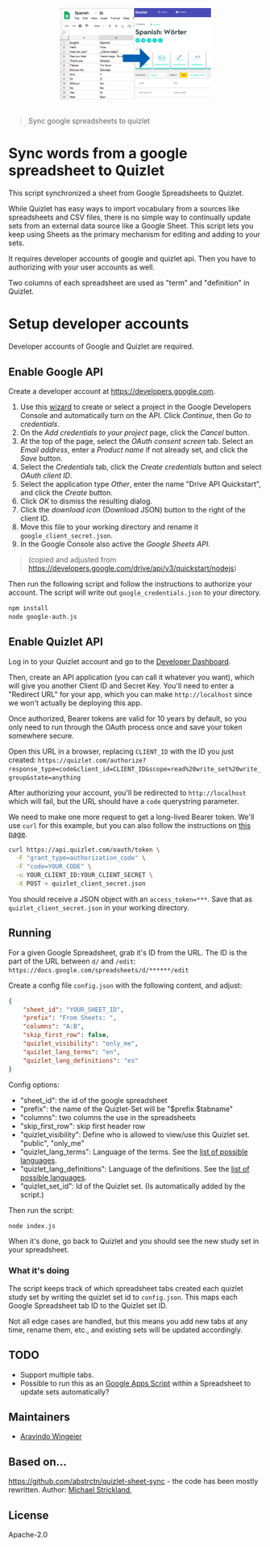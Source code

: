 <p align="center">
	<img src="media/sync.png" width="300">
	<br>
	<br>
</p>

> Sync google spreadsheets to quizlet


# Sync words from a google spreadsheet to Quizlet
This script synchronized a sheet from Google Spreadsheets to Quizlet. 

While Quizlet has easy ways to import vocabulary from a sources like spreadsheets and CSV files, there is no simple way to continually update sets from an external data source like a Google Sheet. This script lets you keep using Sheets as the primary mechanism for editing and adding to your sets.

It requires developer accounts of google and quizlet api. Then you have to authorizing with your user accounts as well. 

Two columns of each spreadsheet are used as "term" and "definition" in Quizlet. 


# Setup developer accounts

Developer accounts of Google and Quizlet are required.   

## Enable Google API

Create a developer account at https://developers.google.com. 

1. Use this [wizard](https://console.developers.google.com/start/api?id=drive) to create or select a project in the Google Developers Console and automatically turn on the API. Click *Continue*, then *Go to credentials*.
1. On the *Add credentials to your project* page, click the *Cancel* button.
1. At the top of the page, select the *OAuth consent screen* tab. Select an *Email address*, enter a *Product name* if not already set, and click the *Save* button.
1. Select the *Credentials* tab, click the *Create credentials* button and select *OAuth client ID*.
1. Select the application type *Other*, enter the name "Drive API Quickstart", and click the *Create* button.
1. Click *OK* to dismiss the resulting dialog.
1. Click the *download icon* (Download JSON) button to the right of the client ID.
1. Move this file to your working directory and rename it `google_client_secret.json`.
1. In the Google Console also active the *Google Sheets API*. 

> (copied and adjusted from https://developers.google.com/drive/api/v3/quickstart/nodejs)

Then run the following script and follow the instructions to authorize your account. The script will write out `google_credentials.json` to your directory.

```bash
npm install
node google-auth.js
```

## Enable Quizlet API

Log in to your Quizlet account and go to the [Developer Dashboard](https://quizlet.com/api-dashboard).

Then, create an API application (you can call it whatever you want), which will give you another Client ID and Secret Key. You'll need to enter a "Redirect URL" for your app, which you can make `http://localhost` since we won't actually be deploying this app.

Once authorized, Bearer tokens are valid for 10 years by default, so you only need to run through the OAuth process once and save your token somewhere secure.

Open this URL in a browser, replacing `CLIENT_ID` with the ID you just created: `https://quizlet.com/authorize?response_type=code&client_id=CLIENT_ID&scope=read%20write_set%20write_group&state=anything`

After authorizing your account, you'll be redirected to `http://localhost` which will fail, but the URL should have a `code` querystring parameter. 

We need to make one more request to get a long-lived Bearer token. We'll use `curl` for this example, but you can also follow the instructions on [this page](https://quizlet.com/api/2.0/docs/authorization-code-flow).

```bash
curl https://api.quizlet.com/oauth/token \
  -F "grant_type=authorization_code" \
  -F "code=YOUR_CODE" \
  -u YOUR_CLIENT_ID:YOUR_CLIENT_SECRET \
  -X POST > quizlet_client_secret.json
```

You should receive a JSON object with an `access_token=***`. Save that as `quizlet_client_secret.json` in your working directory. 

## Running

For a given Google Spreadsheet, grab it's ID from the URL. The ID is the part of the URL between `d/` and `/edit`: `https://docs.google.com/spreadsheets/d/******/edit`

Create a config file `config.json` with the following content, and adjust: 

```json
{
    "sheet_id": "YOUR_SHEET_ID",
    "prefix": "From Sheets: ",
    "columns": "A:B",
    "skip_first_row": false,
    "quizlet_visibility": "only_me",
    "quizlet_lang_terms": "en",
    "quizlet_lang_definitions": "es"
}
```

Config options: 
 * "sheet_id": the id of the google spreadsheet
 * "prefix": the name of the Quizlet-Set will be "$prefix $tabname"
 * "columns": two columns the use in the spreadsheets
 * "skip_first_row": skip first header row
 * "quizlet_visibility": Define who is allowed to view/use this Quizlet set. "public", "only_me"
 * "quizlet_lang_terms": Language of the terms. See the [list of possible languages](https://quizlet.com/api/2.0/docs/languages).
 * "quizlet_lang_definitions": Language of the definitions. See the [list of possible languages](https://quizlet.com/api/2.0/docs/languages).
 * "quizlet_set_id": Id of the Quizlet set. (Is automatically added by the script.) 

Then run the script: 

```bash
node index.js
```

When it's done, go back to Quizlet and you should see the new study set in your spreadsheet.



### What it's doing

The script keeps track of which spreadsheet tabs created each quizlet study set by writing the quizlet set id to `config.json`. This maps each Google Spreadsheet tab ID to the Quizlet set ID.

Not all edge cases are handled, but this means you add new tabs at any time, rename them, etc., and existing sets will be updated accordingly.

## TODO
* Support multiple tabs.
* Possible to run this as an [Google Apps Script](https://developers.google.com/apps-script/) within a Spreadsheet to update sets automatically?
 

## Maintainers
- [Aravindo Wingeier](https://github.com/synox)

## Based on...
https://github.com/abstrctn/quizlet-sheet-sync - the code has been mostly rewritten. Author: [Michael Strickland](https://twitter.com/moriogawa), 


## License
Apache-2.0